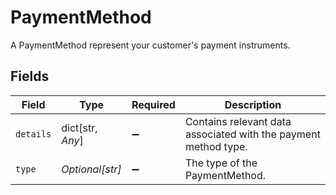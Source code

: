 # PaymentMethod

A PaymentMethod represent your customer's payment instruments.



## Fields

| Field                                                           | Type                                                            | Required                                                        | Description                                                     |
| --------------------------------------------------------------- | --------------------------------------------------------------- | --------------------------------------------------------------- | --------------------------------------------------------------- |
| `details`                                                       | dict[str, *Any*]                                                | :heavy_minus_sign:                                              | Contains relevant data associated with the payment method type. |
| `type`                                                          | *Optional[str]*                                                 | :heavy_minus_sign:                                              | The type of the PaymentMethod.                                  |